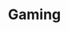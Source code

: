 ---
title: Gaming
description: Video Games
image:

# Badge style
style:
    background: "#2a9d8f"
    color: "#fff"
---
